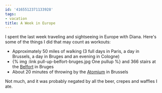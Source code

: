 ```yaml
---
id: '4165512371133928'
tags:
- vacation
title: A Week in Europe
---
```


I spent the last week traveling and sightseeing in Europe with Diana. Here's some of the things I did that may count as workouts:

- Approximately 50 miles of walking (3 full days in Paris, a day in Brussels, a day in Bruges and an evening in Cologne)
- {% img :link pull-up-belfort-bruges.jpg One pullup %} and 366 stairs at the [Belfort](https://en.wikipedia.org/wiki/Belfry_of_Bruges) in Bruges
- About 20 minutes of throwing by the [Atomium](https://en.wikipedia.org/wiki/Atomium) in Brussels

Not much, and it was probably negated by all the beer, crepes and waffles I ate.
